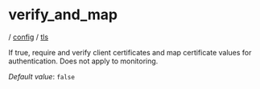 # verify_and_map

/ [config](/ref/config/index.md) / [tls](/ref/config/config/tls/index.md)

If true, require and verify client certificates and map certificate values for authentication. Does not apply to monitoring.

_Default value_: `false`
